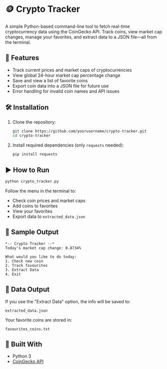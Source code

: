 # 🪙 Crypto Tracker

A simple Python-based command-line tool to fetch real-time cryptocurrency data using the CoinGecko API. Track coins, view market cap changes, manage your favorites, and extract data to a JSON file—all from the terminal.

## 🚀 Features

- Track current prices and market caps of cryptocurrencies
- View global 24-hour market cap percentage change
- Save and view a list of favorite coins
- Export coin data into a JSON file for future use
- Error handling for invalid coin names and API issues

## 🛠️ Installation

1. Clone the repository:
   ```bash
   git clone https://github.com/yourusername/crypto-tracker.git
   cd crypto-tracker

2. Install required dependencies (only `requests` needed):
   ```bash
   pip install requests
   ```

## ▶️ How to Run

```bash
python crypto_tracker.py
```

Follow the menu in the terminal to:

- Check coin prices and market caps
- Add coins to favorites
- View your favorites
- Export data to `extracted_data.json`

## 💾 Sample Output

```
*-- Crypto Tracker --*
Today's market cap change: 0.8734%

What would you like to do today:
1. Check new coin
2. Track favourites
3. Extract Data
4. Exit
```

## 📁 Data Output

If you use the "Extract Data" option, the info will be saved to:
```
extracted_data.json
```

Your favorite coins are stored in:
```
favourites_coins.txt
```

## 🧠 Built With

- Python 3
- [CoinGecko API](https://www.coingecko.com/en/api/documentation)

